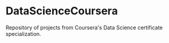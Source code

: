 # DataScienceCoursera
Repository of projects from Coursera's Data Science certificate specialization.
